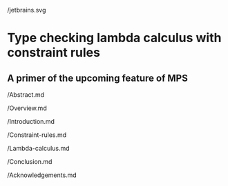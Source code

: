 /jetbrains.svg

# Type checking lambda calculus with constraint rules

## A primer of the upcoming feature of MPS

/Abstract.md

/Overview.md

/Introduction.md

/Constraint-rules.md

/Lambda-calculus.md

/Conclusion.md

/Acknowledgements.md


